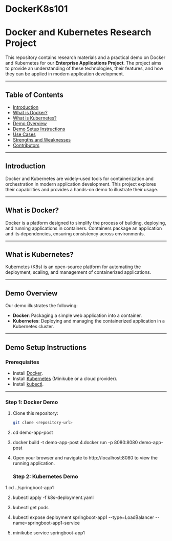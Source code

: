 # DockerK8s101
# Docker and Kubernetes Research Project

This repository contains research materials and a practical demo on Docker and Kubernetes for our **Enterprise Applications Project**. The project aims to provide an understanding of these technologies, their features, and how they can be applied in modern application development.

---

## Table of Contents
- [Introduction](#introduction)
- [What is Docker?](#what-is-docker)
- [What is Kubernetes?](#what-is-kubernetes)
- [Demo Overview](#demo-overview)
- [Demo Setup Instructions](#demo-setup-instructions)
- [Use Cases](#use-cases)
- [Strengths and Weaknesses](#strengths-and-weaknesses)
- [Contributors](#contributors)

---

## Introduction
Docker and Kubernetes are widely-used tools for containerization and orchestration in modern application development. This project explores their capabilities and provides a hands-on demo to illustrate their usage.

---

## What is Docker?
Docker is a platform designed to simplify the process of building, deploying, and running applications in containers. Containers package an application and its dependencies, ensuring consistency across environments.

---

## What is Kubernetes?
Kubernetes (K8s) is an open-source platform for automating the deployment, scaling, and management of containerized applications.

---

## Demo Overview
Our demo illustrates the following:
- **Docker**: Packaging a simple web application into a container.
- **Kubernetes**: Deploying and managing the containerized application in a Kubernetes cluster.

---

## Demo Setup Instructions

### Prerequisites
- Install [Docker](https://www.docker.com/products/docker-desktop).
- Install [Kubernetes](https://kubernetes.io/docs/tasks/tools/) (Minikube or a cloud provider).
- Install [kubectl](https://kubernetes.io/docs/tasks/tools/install-kubectl/).

---

### Step 1: Docker Demo
1. Clone this repository:
   ```bash
   git clone <repository-url>
   
2. cd demo-app-post
3. docker build -t demo-app-post 
4.docker run -p 8080:8080 demo-app-post
5. Open your browser and navigate to http://localhost:8080 to view the running application.
   
    ### Step 2: Kubernetes Demo
1.cd ../springboot-app1

2. kubectl apply -f k8s-deployment.yaml
   
3. kubectl get pods
   
4. kubectl expose deployment springboot-app1 --type=LoadBalancer --name=springboot-app1-service

5. minikube service springboot-app1





